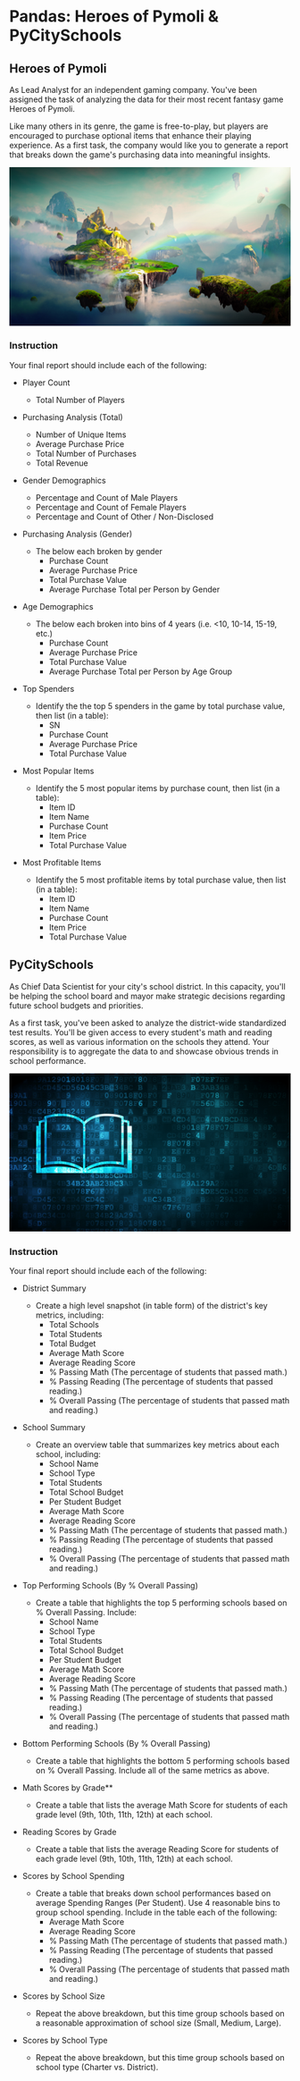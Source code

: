 # Pandas: Heroes of Pymoli & PyCitySchools

## Heroes of Pymoli

As Lead Analyst for an independent gaming company. You've been assigned the task of analyzing the data for their most recent fantasy game Heroes of Pymoli.

Like many others in its genre, the game is free-to-play, but players are encouraged to purchase optional items that enhance their playing experience. As a first task, the company would like you to generate a report that breaks down the game's purchasing data into meaningful insights.

<img src="Images/Fantasy.png">

### Instruction

Your final report should include each of the following:

* Player Count

  * Total Number of Players

* Purchasing Analysis (Total)

  * Number of Unique Items
  * Average Purchase Price
  * Total Number of Purchases
  * Total Revenue

* Gender Demographics

  * Percentage and Count of Male Players
  * Percentage and Count of Female Players
  * Percentage and Count of Other / Non-Disclosed

* Purchasing Analysis (Gender)

  * The below each broken by gender
     * Purchase Count
     * Average Purchase Price
     * Total Purchase Value
     * Average Purchase Total per Person by Gender

* Age Demographics

  * The below each broken into bins of 4 years (i.e. <10, 10-14, 15-19, etc.)
    * Purchase Count
    * Average Purchase Price
    * Total Purchase Value
    * Average Purchase Total per Person by Age Group

* Top Spenders

  * Identify the the top 5 spenders in the game by total purchase value, then list (in a table):
    * SN
    * Purchase Count
    * Average Purchase Price
    * Total Purchase Value

* Most Popular Items

  * Identify the 5 most popular items by purchase count, then list (in a table):
    * Item ID
    * Item Name
    * Purchase Count
    * Item Price
    * Total Purchase Value

* Most Profitable Items

  * Identify the 5 most profitable items by total purchase value, then list (in a table):
    * Item ID
    * Item Name
    * Purchase Count
    * Item Price
    * Total Purchase Value


## PyCitySchools

As Chief Data Scientist for your city's school district. In this capacity, you'll be helping the  school board and mayor make strategic decisions regarding future school budgets and priorities.

As a first task, you've been asked to analyze the district-wide standardized test results. You'll be given access to every student's math and reading scores, as well as various information on the schools they attend. Your responsibility is to aggregate the data to and showcase obvious trends in school performance.

<img src="Images/education.png">

### Instruction

Your final report should include each of the following:

* District Summary

  * Create a high level snapshot (in table form) of the district's key metrics, including:
    * Total Schools
    * Total Students
    * Total Budget
    * Average Math Score
    * Average Reading Score
    * % Passing Math (The percentage of students that passed math.)
    * % Passing Reading (The percentage of students that passed reading.)
    * % Overall Passing (The percentage of students that passed math and reading.)

* School Summary

  * Create an overview table that summarizes key metrics about each school, including:
    * School Name
    * School Type
    * Total Students
    * Total School Budget
    * Per Student Budget
    * Average Math Score
    * Average Reading Score
    * % Passing Math (The percentage of students that passed math.)
    * % Passing Reading (The percentage of students that passed reading.)
    * % Overall Passing (The percentage of students that passed math and reading.)

* Top Performing Schools (By % Overall Passing)

  * Create a table that highlights the top 5 performing schools based on % Overall Passing. Include:
    * School Name
    * School Type
    * Total Students
    * Total School Budget
    * Per Student Budget
    * Average Math Score
    * Average Reading Score
    * % Passing Math (The percentage of students that passed math.)
    * % Passing Reading (The percentage of students that passed reading.)
    * % Overall Passing (The percentage of students that passed math and reading.)

* Bottom Performing Schools (By % Overall Passing)

  * Create a table that highlights the bottom 5 performing schools based on % Overall Passing. Include all of the same metrics as above.

* Math Scores by Grade**

  * Create a table that lists the average Math Score for students of each grade level (9th, 10th, 11th, 12th) at each school.

* Reading Scores by Grade

  * Create a table that lists the average Reading Score for students of each grade level (9th, 10th, 11th, 12th) at each school.

* Scores by School Spending

  * Create a table that breaks down school performances based on average Spending Ranges (Per Student). Use 4 reasonable bins to group school spending. Include in the table each of the following:
    * Average Math Score
    * Average Reading Score
    * % Passing Math (The percentage of students that passed math.)
    * % Passing Reading (The percentage of students that passed reading.)
    * % Overall Passing (The percentage of students that passed math and reading.)

* Scores by School Size

  * Repeat the above breakdown, but this time group schools based on a reasonable approximation of school size (Small, Medium, Large).

* Scores by School Type

  * Repeat the above breakdown, but this time group schools based on school type (Charter vs. District).


















